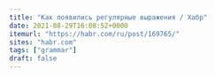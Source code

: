 ```yaml
---
title: "Как появились регулярные выражения / Хабр"
date: 2021-08-29T16:08:52+0000
itemurl: "https://habr.com/ru/post/169765/"
sites: "habr.com"
tags: ["grammar"]
draft: false
---
```

